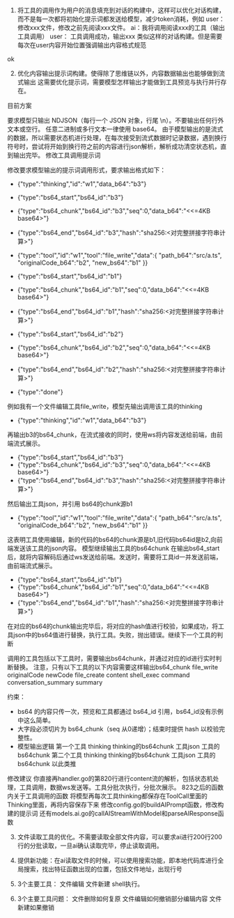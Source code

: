 1. 将工具的调用作为用户的消息填充到对话的构建中，这样可以优化对话构建，而不是每一次都将初始化提示词都发送给模型，减少token消耗，例如
user： 修改xxx文件，修改之前先阅读xxx文件。
ai：我将调用阅读xxx的工具（输出工具调用）
user： 工具调用成功，输出xxx
类似这样的对话构建。但是需要每次在user内容开始位置强调输出内容格式规范

ok

2. 优化内容输出提示词构建。使得除了思维链以外，内容数据输出也能够做到流式输出
这需要优化提示词，需要模型怎样输出才能做到工具预览与执行并行存在。

目前方案

要求模型只输出 NDJSON（每行一个 JSON 对象，行尾 \n）。不要输出任何行外文本或空行。
任意二进制或多行文本一律使用 base64。
由于模型输出的是流式的数据，所以需要状态机进行处理，在每次接受到流式数据时记录数据，遇到换行符号时，尝试将开始到换行符之前的内容进行json解析，解析成功清空状态机，直到输出完毕。
修改工具调用提示词

修改要求模型输出的提示词调用形式，要求输出格式如下：

- {"type":"thinking","id":"w1","data_b64":"b3"}

- {"type":"bs64_start","bs64_id":"b3"}
- {"type":"bs64_chunk","bs64_id":"b3","seq":0,"data_b64":"<<=4KB base64>"}
- {"type":"bs64_end","bs64_id":"b3","hash":"sha256:<对完整拼接字符串计算>"}

- {"type":"tool","id":"w1","tool":"file_write","data":{
    "path_b64":"src/a.ts",
    "originalCode_b64":"b2",
    "new_bs64":"b1"
  }}

- {"type":"bs64_start","bs64_id":"b1"}
- {"type":"bs64_chunk","bs64_id":"b1","seq":0,"data_b64":"<<=4KB base64>"}
- {"type":"bs64_end","bs64_id":"b1","hash":"sha256:<对完整拼接字符串计算>"}

- {"type":"bs64_start","bs64_id":"b2"}
- {"type":"bs64_chunk","bs64_id":"b2","seq":0,"data_b64":"<<=4KB base64>"}
- {"type":"bs64_end","bs64_id":"b2","hash":"sha256:<对完整拼接字符串计算>"}

- {"type":"done"}


例如我有一个文件编辑工具file_write，模型先输出调用该工具的thinking
- {"type":"thinking","id":"w1","data_b64":"b3"} 

再输出b3的bs64_chunk，在流式接收的同时，使用ws将内容发送给前端，由前端流式展示。
- {"type":"bs64_start","bs64_id":"b3"}
- {"type":"bs64_chunk","bs64_id":"b3","seq":0,"data_b64":"<<=4KB base64>"}
- {"type":"bs64_end","bs64_id":"b3","hash":"sha256:<对完整拼接字符串计算>"}

然后输出工具json，并引用 bs64的chunk源b1
- {"type":"tool","id":"w1","tool":"file_write","data":{
    "path_b64":"src/a.ts",
    "originalCode_b64":"b2",
    "new_bs64":"b1"
  }}

这表明工具使用编辑，新的代码的bs64的chunk源是b1,旧代码bs64id是b2,向前端发送该工具的json内容。
模型继续输出工具的bs64chunk
在输出bs64_start后，就将内容解码后通过ws发送给前端。发送时，需要将工具id一并发送前端，由前端流式展示。

- {"type":"bs64_start","bs64_id":"b1"}
- {"type":"bs64_chunk","bs64_id":"b1","seq":0,"data_b64":"<<=4KB base64>"}
- {"type":"bs64_end","bs64_id":"b1","hash":"sha256:<对完整拼接字符串计算>"}

在对应的bs64的chunk输出完毕后，将对应的hash值进行校验，如果成功，将工具json中的bs64值进行替换，执行工具。失败，抛出错误。继续下一个工具的判断

调用的工具包括以下工具时，需要输出bs64chunk，并通过对应的id进行实时判断替换。
注意，只有以下工具的以下内容需要这样输出bs64_chunk
file_write
  originalCode
  newCode
file_create
  content
shell_exec
  command
conversation_summary
  summary

约束：
- bs64 的内容只传一次，预览和工具都通过 bs64_id 引用，bs64_id没有示例中这么简单。
- 大字段必须切片为 bs64_chunk（seq 从0递增）；结束时提供 hash 以校验完整性。
- 模型输出逻辑
  第一个工具
    thinking
    thinking的bs64chunk
    工具json
    工具的bs64chunk
  第二个工具
    thinking
    thinking的bs64chunk
    工具json
    工具的bs64chunk
  以此类推

修改建议
你直接再handler.go的第820行进行content流的解析，包括状态机处理，工具调用，数据ws发送等。工具分批次执行，分批次展示。
823之后的函数内关于工具调用的函数
将模型再每次工具thinking都保存在ToolCall里面的Thinking里面，再将内容保存下来
修改config.go的buildAIPrompt函数，修改构建的提示词
还有models.ai.go的callAIStreamWithModel和parseAIResponse函数

3. 文件读取工具的优化。不需要读取全部文件内容，可以要求ai进行200行200行的分批读取，一旦ai确认读取完毕，停止读取调用。
4. 提供新功能：在ai读取文件的时候，可以使用搜索功能，即本地代码库进行全局搜索，找出特征函数出现的位置，包括文件地址，出现行号

5. 3个主要工具：
    文件编辑
    文件新建
    shell执行。
6. 3个主要工具问题：
    文件删除如何复原
    文件编辑如何撤销部分编辑内容
    文件新建如果撤销


